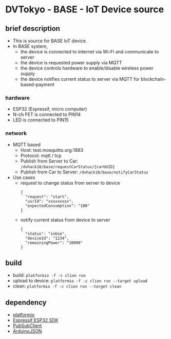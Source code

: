 # DVTokyo - BASE - IoT Device source

## brief description

- This is source for BASE IoT device.
- In BASE system, 
  - the device is connected to internet via Wi-Fi and communicate to server
  - the device is requested power supply via MQTT
  - the device controls hardware to enable/disable wireless power supply
  - the device notifies current status to server via MQTT for blockchain-based-payment

### hardware 

- ESP32 (Espressif, micro computer)
- N-ch FET is connected to PIN14
- LED is connected to PIN15

### network

- MQTT based
  - Host: test.mosquitto.org:1883
  - Protocol: mqtt / tcp
  - Publish from Server to Car: `/dvhack18/base/requestCarStatus/{carUUID}`
  - Publish from Car to Server: `/dvhack18/base/notifyCarStatus`
- Use cases
  - request to change status from server to device  
    ```
    {
      "request": "start",
      "usrId": "xxxxxxxxx",
      "expectedConsumption": "100"
    }
    ```
  - notify current status from device to server
    ```
    {
      "status": "inUse",
      "deviceId": "1234",
      "remainingPower": "10000"
    }
    ```

## build

- build: `platformio -f -c clion run`
- upload to device: `platformio -f -c clion run --target upload`
- clean: `platformio -f -c clion run --target clean`

## dependency

- [platformio](https://platformio.org/)
- [Espressif ESP32 SDK](https://github.com/espressif/arduino-esp32)
- [PubSubClient](https://github.com/knolleary/pubsubclient)
- [ArduinoJSON](https://github.com/bblanchon/ArduinoJson)


